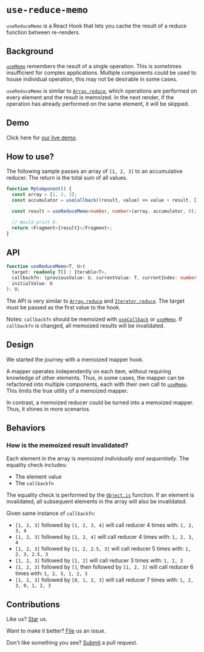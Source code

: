 # `use-reduce-memo`

`useReduceMemo` is a React Hook that lets you cache the result of a reduce function between re-renders.

## Background

[`useMemo`](https://react.dev/reference/react/useMemo) remembers the result of a single operation. This is sometimes insufficient for complex applications. Multiple components could be used to house individual operation, this may not be desirable in some cases.

`useReduceMemo` is similar to [`Array.reduce`](https://developer.mozilla.org/en-US/docs/Web/JavaScript/Reference/Global_Objects/Array/reduce), which operations are performed on every element and the result is memoized. In the next render, if the operation has already performed on the same element, it will be skipped.

## Demo

Click here for [our live demo](https://compulim.github.io/use-reduce-memo/).

## How to use?

The following sample passes an array of `[1, 2, 3]` to an accumulative reducer. The return is the total sum of all values.

```ts
function MyComponent() {
  const array = [1, 2, 3];
  const accumulator = useCallback((result, value) => value + result, []);

  const result = useReduceMemo<number, number>(array, accumulator, 0);

  // Would print 6.
  return <Fragment>{result}</Fragment>;
}
```

## API

```ts
function useReduceMemo<T, U>(
  target: readonly T[] | Iterable<T>,
  callbackfn: (previousValue: U, currentValue: T, currentIndex: number, target: readonly T[] | Iterable<T>) => U,
  initialValue: U
): U;
```

The API is very similar to [`Array.reduce`](https://developer.mozilla.org/en-US/docs/Web/JavaScript/Reference/Global_Objects/Array/reduce) and [`Iterator.reduce`](https://developer.mozilla.org/en-US/docs/Web/JavaScript/Reference/Global_Objects/Iterator/reduce). The target must be passed as the first value to the hook.

Notes: `callbackfn` should be memoized with [`useCallback`](https://react.dev/reference/react/useCallback) or [`useMemo`](https://react.dev/reference/react/useMemo). If `callbackfn` is changed, all memoized results will be invalidated.

## Design

We started the journey with a memoized mapper hook.

A mapper operates independently on each item, without requiring knowledge of other elements. Thus, in some cases, the mapper can be refactored into multiple components, each with their own call to [`useMemo`](https://react.dev/reference/react/useMemo). This limits the true utility of a memoized mapper.

In contrast, a memoized reducer could be turned into a memoized mapper. Thus, it shines in more scenarios.

## Behaviors

### How is the memoized result invalidated?

Each element in the array is _memoized individually and sequentially_. The equality check includes:

- The element value
- The `callbackfn`

The equality check is performed by the [`Object.is`](https://developer.mozilla.org/en-US/docs/Web/JavaScript/Reference/Global_Objects/Object/is) function. If an element is invalidated, all subsequent elements in the array will also be invalidated.

Given same instance of `callbackfn`:

- `[1, 2, 3]` followed by `[1, 2, 3, 4]` will call reducer 4 times with: `1, 2, 3, 4`
- `[1, 2, 3]` followed by `[1, 2, 4]` will call reducer 4 times with: `1, 2, 3, 4`
- `[1, 2, 3]` followed by `[1, 2, 2.5, 3]` will call reducer 5 times with: `1, 2, 3, 2.5, 3`
- `[1, 2, 3]` followed by `[1, 2]` will call reducer 3 times with: `1, 2, 3`
- `[1, 2, 3]` followed by `[]`, then followed by `[1, 2, 3]` will call reducer 6 times with: `1, 2, 3, 1, 2, 3`
- `[1, 2, 3]` followed by `[0, 1, 2, 3]` will call reducer 7 times with: `1, 2, 3, 0, 1, 2, 3`

## Contributions

Like us? [Star](https://github.com/compulim/use-reduce-memo/stargazers) us.

Want to make it better? [File](https://github.com/compulim/use-reduce-memo/issues) us an issue.

Don't like something you see? [Submit](https://github.com/compulim/use-reduce-memo/pulls) a pull request.

